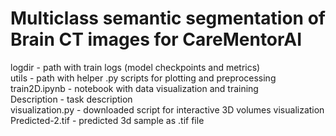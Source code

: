 # Multiclass semantic segmentation of Brain CT images for CareMentorAI
logdir - path with train logs (model checkpoints and metrics)<br />
utils - path with helper .py scripts for plotting and preprocessing<br />
train2D.ipynb - notebook with data visualization and training<br />
Description - task description<br />
visualization.py - downloaded script for interactive 3D volumes visualization<br />
Predicted-2.tif - predicted 3d sample as .tif file<br />